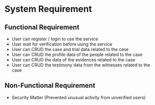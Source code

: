 # System Requirement

## Functional Requirement

- User can register / login to use the service
- User wait for verification before using the service 
- User can CRUD the case and trial data related to the case 
- User can CRUD the profile data of the people related to the case
- User can CRUD the data of the evidences related to the case
- User can CRUD the testimony data from the witnesses related to the case


## Non-Functional Requirement

- Security Matter (Prevented unusual activity from unverified users)